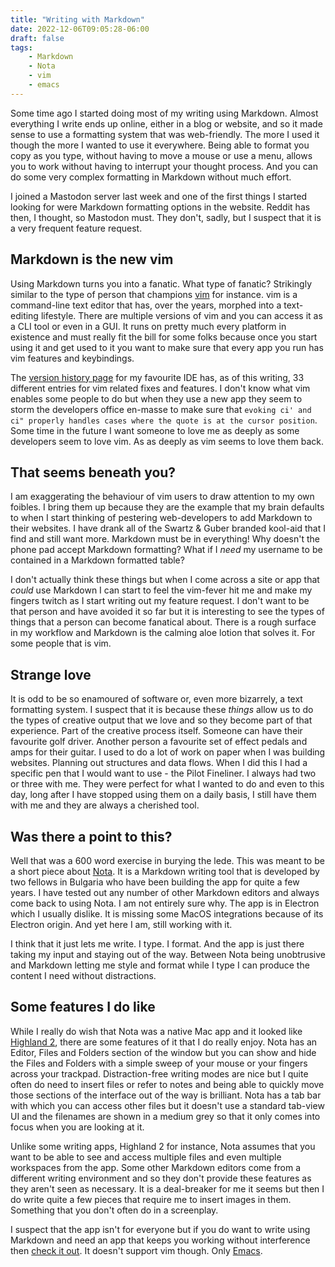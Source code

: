 ```yaml
---
title: "Writing with Markdown"
date: 2022-12-06T09:05:28-06:00
draft: false
tags:
    - Markdown
    - Nota
    - vim
    - emacs
---
```


Some time ago I started doing most of my writing using Markdown. Almost everything I write ends up online, either in a blog or website, and so it made sense to use a formatting system that was web-friendly. The more I used it though the more I wanted to use it everywhere. Being able to format you copy as you type, without having to move a mouse or use a menu, allows you to work without having to interrupt your thought process. And you can do some very complex formatting in Markdown without much effort. 

I joined a Mastodon server last week and one of the first things I started looking for were Markdown formatting options in the website. Reddit has then, I thought, so Mastodon must. They don't, sadly, but I suspect that it is a very frequent feature request.

## Markdown is the new vim

Using Markdown turns you into a fanatic. What type of fanatic? Strikingly similar to the type of person that champions [vim](https://www.vim.org) for instance. vim is a command-line text editor that has, over the years, morphed into a text-editing lifestyle. There are multiple versions of vim and you can access it as a CLI tool or even in a GUI. It runs on pretty much every platform in existence and must really fit the bill for some folks because once you start using it and get used to it you want to make sure that every app you run has vim features and keybindings. 

The [version history page](https://nova.app/releases/) for my favourite IDE has, as of this writing, 33 different entries for vim related fixes and features.  I don't know what vim enables some people to do but when they use a new app they seem to storm the developers office en-masse to make sure that `evoking ci' and ci" properly handles cases where the quote is at the cursor position`.  Some time in the future I want someone to love me as deeply as some developers seem to love vim. As as deeply as vim seems to love them back. 

## That seems beneath you?

I am exaggerating the behaviour of vim users to draw attention to my own foibles. I bring them up because they are the example that my brain defaults to when I start thinking of pestering web-developers to add Markdown to their websites. I have drank all of the Swartz  & Guber branded kool-aid that I find and still want more. Markdown must be in everything! Why doesn't the phone pad accept Markdown formatting? What if I _need_ my username to be contained in a Markdown formatted table? 

I don't actually think these things but when I come across a site or app that *could* use Markdown I can start to feel the vim-fever hit me and make my fingers twitch as I start writing out my feature request. I don't want to be that person and have avoided it so far but it is interesting to see the types of things that a person can become fanatical about. There is a rough surface in my workflow and Markdown is the calming aloe lotion that solves it. For some people that is vim. 

## Strange love

It is odd to be so enamoured of software or, even more bizarrely, a text formatting system. I suspect that it is because these _things_ allow us to do the types of creative output that we love and so they become part of that experience. Part of the creative process itself. Someone can have their favourite golf driver. Another person a favourite set of effect pedals and amps for their guitar. I used to do a lot of work on paper when I was building websites. Planning out structures and data flows. When I did this I had a specific pen that I would want to use - the Pilot Fineliner. I always had two or three with me. They were perfect for what I wanted to do and even to this day, long after I have stopped using them on a daily basis, I still have them with me and they are always a cherished tool. 

## Was there a point to this?

Well that was a 600 word exercise in burying the lede. This was meant to be a short piece about [Nota](https://nota.md). It is a Markdown writing tool that is developed by two fellows in Bulgaria who have been building the app for quite a few years. I have tested out any number of other Markdown editors and always come back to using Nota. I am not entirely sure why. The app is in Electron which I usually dislike. It is missing some MacOS integrations because of its Electron origin. And yet here I am, still working with it.  

I think that it just lets me write. I type. I format. And the app is just there taking my input and staying out of the way. Between Nota being unobtrusive and Markdown letting me style and format while I type I can produce the content I need without distractions. 

## Some features I do like

While I really do wish that Nota was a native Mac app and it looked like [Highland 2](https://highland2.app), there are some features of it that I do really enjoy. Nota has an Editor, Files and Folders section of the window but you can show and hide the Files and Folders with a simple sweep of your mouse or your fingers across your trackpad. Distraction-free writing modes are nice but I quite often do need to insert files or refer to notes and being able to quickly move those sections of the interface out of the way is brilliant.  Nota has a tab bar with which you can access other files but it doesn't use a standard tab-view UI and the filenames are shown in a medium grey so that it only comes into focus when you are looking at it. 

Unlike some writing apps, Highland 2 for instance, Nota assumes that you want to be able to see and access multiple files and even multiple workspaces from the app. Some other Markdown editors come from a different writing environment and so they don't provide these features as they aren't seen as necessary. It is a deal-breaker for me it seems but then I do write quite a few pieces that require me to insert images in them. Something that you don't often do in a screenplay. 

I suspect that the app isn't for everyone but if you do want to write using Markdown and need an app that keeps you working without interference then [check it out](https://nota.md). It doesn't support vim though. Only [Emacs](https://docs.nota.md/emacs-shortcuts.html). 




